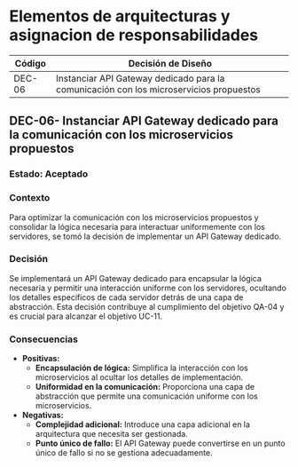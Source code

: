 # Elementos de arquitecturas y asignacion de responsabilidades

| Código | Decisión de Diseño          |
|--------|-------------------|
| DEC-06  | Instanciar API Gateway dedicado para la comunicación con los microservicios propuestos |

## DEC-06- Instanciar API Gateway dedicado para la comunicación con los microservicios propuestos

### Estado: Aceptado

### Contexto
Para optimizar la comunicación con los microservicios propuestos y consolidar la lógica necesaria para interactuar uniformemente con los servidores, se tomó la decisión de implementar un API Gateway dedicado.

### Decisión
Se implementará un API Gateway dedicado para encapsular la lógica necesaria y permitir una interacción uniforme con los servidores, ocultando los detalles específicos de cada servidor detrás de una capa de abstracción. Esta decisión contribuye al cumplimiento del objetivo QA-04 y es crucial para alcanzar el objetivo UC-11.

### Consecuencias

- **Positivas:**
    - **Encapsulación de lógica:** Simplifica la interacción con los microservicios al ocultar los detalles de implementación.
    - **Uniformidad en la comunicación:** Proporciona una capa de abstracción que permite una comunicación uniforme con los microservicios.
- **Negativas:**
    - **Complejidad adicional:** Introduce una capa adicional en la arquitectura que necesita ser gestionada.
    - **Punto único de fallo:** El API Gateway puede convertirse en un punto único de fallo si no se gestiona adecuadamente.
